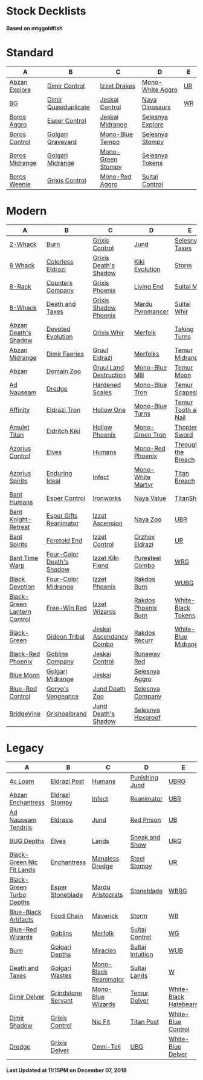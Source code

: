 # Stock Decklists
#### Based on mtggoldfish


# Standard

|                               A                                |                                     B                                      |                                  C                                   |                                 D                                  |                   E                    |
|----------------------------------------------------------------|----------------------------------------------------------------------------|----------------------------------------------------------------------|--------------------------------------------------------------------|----------------------------------------|
|[Abzan Explore](./mtggoldfish/Standard/decks/Abzan_Explore.md)  |[Dimir Control](./mtggoldfish/Standard/decks/Dimir_Control.md)              |[Izzet Drakes](./mtggoldfish/Standard/decks/Izzet_Drakes.md)          |[Mono-White Aggro](./mtggoldfish/Standard/decks/Mono-White_Aggro.md)|[UR](./mtggoldfish/Standard/decks/UR.md)|
|[BG](./mtggoldfish/Standard/decks/BG.md)                        |[Dimir Quasiduplicate](./mtggoldfish/Standard/decks/Dimir_Quasiduplicate.md)|[Jeskai Control](./mtggoldfish/Standard/decks/Jeskai_Control.md)      |[Naya Dinosaurs](./mtggoldfish/Standard/decks/Naya_Dinosaurs.md)    |[WR](./mtggoldfish/Standard/decks/WR.md)|
|[Boros Aggro](./mtggoldfish/Standard/decks/Boros_Aggro.md)      |[Esper Control](./mtggoldfish/Standard/decks/Esper_Control.md)              |[Jeskai Midrange](./mtggoldfish/Standard/decks/Jeskai_Midrange.md)    |[Selesnya Explore](./mtggoldfish/Standard/decks/Selesnya_Explore.md)|                                        |
|[Boros Control](./mtggoldfish/Standard/decks/Boros_Control.md)  |[Golgari Graveyard](./mtggoldfish/Standard/decks/Golgari_Graveyard.md)      |[Mono-Blue Tempo](./mtggoldfish/Standard/decks/Mono-Blue_Tempo.md)    |[Selesnya Stompy](./mtggoldfish/Standard/decks/Selesnya_Stompy.md)  |                                        |
|[Boros Midrange](./mtggoldfish/Standard/decks/Boros_Midrange.md)|[Golgari Midrange](./mtggoldfish/Standard/decks/Golgari_Midrange.md)        |[Mono-Green Stompy](./mtggoldfish/Standard/decks/Mono-Green_Stompy.md)|[Selesnya Tokens](./mtggoldfish/Standard/decks/Selesnya_Tokens.md)  |                                        |
|[Boros Weenie](./mtggoldfish/Standard/decks/Boros_Weenie.md)    |[Grixis Control](./mtggoldfish/Standard/decks/Grixis_Control.md)            |[Mono-Red Aggro](./mtggoldfish/Standard/decks/Mono-Red_Aggro.md)      |[Sultai Control](./mtggoldfish/Standard/decks/Sultai_Control.md)    |                                        |


# Modern

|                                           A                                            |                                         B                                          |                                       C                                        |                                   D                                    |                                    E                                     |
|----------------------------------------------------------------------------------------|------------------------------------------------------------------------------------|--------------------------------------------------------------------------------|------------------------------------------------------------------------|--------------------------------------------------------------------------|
|[2-Whack](./mtggoldfish/Modern/decks/2-Whack.md)                                        |[Burn](./mtggoldfish/Modern/decks/Burn.md)                                          |[Grixis Control](./mtggoldfish/Modern/decks/Grixis_Control.md)                  |[Jund](./mtggoldfish/Modern/decks/Jund.md)                              |[Selesnya Taxes](./mtggoldfish/Modern/decks/Selesnya_Taxes.md)            |
|[8 Whack](./mtggoldfish/Modern/decks/8_Whack.md)                                        |[Colorless Eldrazi](./mtggoldfish/Modern/decks/Colorless_Eldrazi.md)                |[Grixis Death's Shadow](./mtggoldfish/Modern/decks/Grixis_Death's_Shadow.md)    |[Kiki Evolution](./mtggoldfish/Modern/decks/Kiki_Evolution.md)          |[Storm](./mtggoldfish/Modern/decks/Storm.md)                              |
|[8-Rack](./mtggoldfish/Modern/decks/8-Rack.md)                                          |[Counters Company](./mtggoldfish/Modern/decks/Counters_Company.md)                  |[Grixis Phoenix](./mtggoldfish/Modern/decks/Grixis_Phoenix.md)                  |[Living End](./mtggoldfish/Modern/decks/Living_End.md)                  |[Sultai Mill](./mtggoldfish/Modern/decks/Sultai_Mill.md)                  |
|[8-Whack](./mtggoldfish/Modern/decks/8-Whack.md)                                        |[Death and Taxes](./mtggoldfish/Modern/decks/Death_and_Taxes.md)                    |[Grixis Shadow Phoenix](./mtggoldfish/Modern/decks/Grixis_Shadow_Phoenix.md)    |[Mardu Pyromancer](./mtggoldfish/Modern/decks/Mardu_Pyromancer.md)      |[Sultai Whir](./mtggoldfish/Modern/decks/Sultai_Whir.md)                  |
|[Abzan Death's Shadow](./mtggoldfish/Modern/decks/Abzan_Death's_Shadow.md)              |[Devoted Evolution](./mtggoldfish/Modern/decks/Devoted_Evolution.md)                |[Grixis Whir](./mtggoldfish/Modern/decks/Grixis_Whir.md)                        |[Merfolk](./mtggoldfish/Modern/decks/Merfolk.md)                        |[Taking Turns](./mtggoldfish/Modern/decks/Taking_Turns.md)                |
|[Abzan Midrange](./mtggoldfish/Modern/decks/Abzan_Midrange.md)                          |[Dimir Faeries](./mtggoldfish/Modern/decks/Dimir_Faeries.md)                        |[Gruul Eldrazi](./mtggoldfish/Modern/decks/Gruul_Eldrazi.md)                    |[Merfolks](./mtggoldfish/Modern/decks/Merfolks.md)                      |[Temur Midrange](./mtggoldfish/Modern/decks/Temur_Midrange.md)            |
|[Abzan](./mtggoldfish/Modern/decks/Abzan.md)                                            |[Domain Zoo](./mtggoldfish/Modern/decks/Domain_Zoo.md)                              |[Gruul Land Destruction](./mtggoldfish/Modern/decks/Gruul_Land_Destruction.md)  |[Mono-Blue Mill](./mtggoldfish/Modern/decks/Mono-Blue_Mill.md)          |[Temur Moon](./mtggoldfish/Modern/decks/Temur_Moon.md)                    |
|[Ad Nauseam](./mtggoldfish/Modern/decks/Ad_Nauseam.md)                                  |[Dredge](./mtggoldfish/Modern/decks/Dredge.md)                                      |[Hardened Scales](./mtggoldfish/Modern/decks/Hardened_Scales.md)                |[Mono-Blue Tron](./mtggoldfish/Modern/decks/Mono-Blue_Tron.md)          |[Temur Scapeshift](./mtggoldfish/Modern/decks/Temur_Scapeshift.md)        |
|[Affinity](./mtggoldfish/Modern/decks/Affinity.md)                                      |[Eldrazi Tron](./mtggoldfish/Modern/decks/Eldrazi_Tron.md)                          |[Hollow One](./mtggoldfish/Modern/decks/Hollow_One.md)                          |[Mono-Blue Turns](./mtggoldfish/Modern/decks/Mono-Blue_Turns.md)        |[Temur Tooth and Nail](./mtggoldfish/Modern/decks/Temur_Tooth_and_Nail.md)|
|[Amulet Titan](./mtggoldfish/Modern/decks/Amulet_Titan.md)                              |[Eldritch Kiki](./mtggoldfish/Modern/decks/Eldritch_Kiki.md)                        |[Hollow Phoenix](./mtggoldfish/Modern/decks/Hollow_Phoenix.md)                  |[Mono-Green Tron](./mtggoldfish/Modern/decks/Mono-Green_Tron.md)        |[Thopter Sword](./mtggoldfish/Modern/decks/Thopter_Sword.md)              |
|[Azorius Control](./mtggoldfish/Modern/decks/Azorius_Control.md)                        |[Elves](./mtggoldfish/Modern/decks/Elves.md)                                        |[Humans](./mtggoldfish/Modern/decks/Humans.md)                                  |[Mono-Red Phoenix](./mtggoldfish/Modern/decks/Mono-Red_Phoenix.md)      |[Through the Breach](./mtggoldfish/Modern/decks/Through_the_Breach.md)    |
|[Azorius Spirits](./mtggoldfish/Modern/decks/Azorius_Spirits.md)                        |[Enduring Ideal](./mtggoldfish/Modern/decks/Enduring_Ideal.md)                      |[Infect](./mtggoldfish/Modern/decks/Infect.md)                                  |[Mono-White Martyr](./mtggoldfish/Modern/decks/Mono-White_Martyr.md)    |[Titan Breach](./mtggoldfish/Modern/decks/Titan_Breach.md)                |
|[Bant Humans](./mtggoldfish/Modern/decks/Bant_Humans.md)                                |[Esper Control](./mtggoldfish/Modern/decks/Esper_Control.md)                        |[Ironworks](./mtggoldfish/Modern/decks/Ironworks.md)                            |[Naya Value](./mtggoldfish/Modern/decks/Naya_Value.md)                  |[TitanShift](./mtggoldfish/Modern/decks/TitanShift.md)                    |
|[Bant Knight-Retreat](./mtggoldfish/Modern/decks/Bant_Knight-Retreat.md)                |[Esper Gifts Reanimator](./mtggoldfish/Modern/decks/Esper_Gifts_Reanimator.md)      |[Izzet Ascension](./mtggoldfish/Modern/decks/Izzet_Ascension.md)                |[Naya Zoo](./mtggoldfish/Modern/decks/Naya_Zoo.md)                      |[UBR](./mtggoldfish/Modern/decks/UBR.md)                                  |
|[Bant Spirits](./mtggoldfish/Modern/decks/Bant_Spirits.md)                              |[Foretold End](./mtggoldfish/Modern/decks/Foretold_End.md)                          |[Izzet Control](./mtggoldfish/Modern/decks/Izzet_Control.md)                    |[Orzhov Eldrazi](./mtggoldfish/Modern/decks/Orzhov_Eldrazi.md)          |[UR](./mtggoldfish/Modern/decks/UR.md)                                    |
|[Bant Time Warp](./mtggoldfish/Modern/decks/Bant_Time_Warp.md)                          |[Four-Color Death's Shadow](./mtggoldfish/Modern/decks/Four-Color_Death's_Shadow.md)|[Izzet Kiln Fiend](./mtggoldfish/Modern/decks/Izzet_Kiln_Fiend.md)              |[Puresteel Combo](./mtggoldfish/Modern/decks/Puresteel_Combo.md)        |[WRG](./mtggoldfish/Modern/decks/WRG.md)                                  |
|[Black Devotion](./mtggoldfish/Modern/decks/Black_Devotion.md)                          |[Four-Color Midrange](./mtggoldfish/Modern/decks/Four-Color_Midrange.md)            |[Izzet Phoenix](./mtggoldfish/Modern/decks/Izzet_Phoenix.md)                    |[Rakdos Burn](./mtggoldfish/Modern/decks/Rakdos_Burn.md)                |[WUBG](./mtggoldfish/Modern/decks/WUBG.md)                                |
|[Black-Green Lantern Control](./mtggoldfish/Modern/decks/Black-Green_Lantern_Control.md)|[Free-Win Red](./mtggoldfish/Modern/decks/Free-Win_Red.md)                          |[Izzet Wizards](./mtggoldfish/Modern/decks/Izzet_Wizards.md)                    |[Rakdos Phoenix Burn](./mtggoldfish/Modern/decks/Rakdos_Phoenix_Burn.md)|[White-Black Tokens](./mtggoldfish/Modern/decks/White-Black_Tokens.md)    |
|[Black-Green](./mtggoldfish/Modern/decks/Black-Green.md)                                |[Gideon Tribal](./mtggoldfish/Modern/decks/Gideon_Tribal.md)                        |[Jeskai Ascendancy Combo](./mtggoldfish/Modern/decks/Jeskai_Ascendancy_Combo.md)|[Rakdos Recurr](./mtggoldfish/Modern/decks/Rakdos_Recurr.md)            |[White-Blue Midrange](./mtggoldfish/Modern/decks/White-Blue_Midrange.md)  |
|[Black-Red Phoenix](./mtggoldfish/Modern/decks/Black-Red_Phoenix.md)                    |[Goblins Company](./mtggoldfish/Modern/decks/Goblins_Company.md)                    |[Jeskai Control](./mtggoldfish/Modern/decks/Jeskai_Control.md)                  |[Runaway Red](./mtggoldfish/Modern/decks/Runaway_Red.md)                |                                                                          |
|[Blue Moon](./mtggoldfish/Modern/decks/Blue_Moon.md)                                    |[Golgari Midrange](./mtggoldfish/Modern/decks/Golgari_Midrange.md)                  |[Jeskai](./mtggoldfish/Modern/decks/Jeskai.md)                                  |[Selesnya Aggro](./mtggoldfish/Modern/decks/Selesnya_Aggro.md)          |                                                                          |
|[Blue-Red Control](./mtggoldfish/Modern/decks/Blue-Red_Control.md)                      |[Goryo's Vengeance](./mtggoldfish/Modern/decks/Goryo's_Vengeance.md)                |[Jund Death Zoo](./mtggoldfish/Modern/decks/Jund_Death_Zoo.md)                  |[Selesnya Company](./mtggoldfish/Modern/decks/Selesnya_Company.md)      |                                                                          |
|[BridgeVine](./mtggoldfish/Modern/decks/BridgeVine.md)                                  |[Grishoalbrand](./mtggoldfish/Modern/decks/Grishoalbrand.md)                        |[Jund Death's Shadow](./mtggoldfish/Modern/decks/Jund_Death's_Shadow.md)        |[Selesnya Hexproof](./mtggoldfish/Modern/decks/Selesnya_Hexproof.md)    |                                                                          |


# Legacy

|                                         A                                          |                                  B                                   |                                     C                                      |                                D                                 |                                     E                                      |
|------------------------------------------------------------------------------------|----------------------------------------------------------------------|----------------------------------------------------------------------------|------------------------------------------------------------------|----------------------------------------------------------------------------|
|[4c Loam](./mtggoldfish/Legacy/decks/4c_Loam.md)                                    |[Eldrazi Post](./mtggoldfish/Legacy/decks/Eldrazi_Post.md)            |[Humans](./mtggoldfish/Legacy/decks/Humans.md)                              |[Punishing Jund](./mtggoldfish/Legacy/decks/Punishing_Jund.md)    |[UBRG](./mtggoldfish/Legacy/decks/UBRG.md)                                  |
|[Abzan Enchantress](./mtggoldfish/Legacy/decks/Abzan_Enchantress.md)                |[Eldrazi Stompy](./mtggoldfish/Legacy/decks/Eldrazi_Stompy.md)        |[Infect](./mtggoldfish/Legacy/decks/Infect.md)                              |[Reanimator](./mtggoldfish/Legacy/decks/Reanimator.md)            |[UBR](./mtggoldfish/Legacy/decks/UBR.md)                                    |
|[Ad Nauseam Tendrils](./mtggoldfish/Legacy/decks/Ad_Nauseam_Tendrils.md)            |[Eldrazis](./mtggoldfish/Legacy/decks/Eldrazis.md)                    |[Jund](./mtggoldfish/Legacy/decks/Jund.md)                                  |[Red Prison](./mtggoldfish/Legacy/decks/Red_Prison.md)            |[UB](./mtggoldfish/Legacy/decks/UB.md)                                      |
|[BUG Depths](./mtggoldfish/Legacy/decks/BUG_Depths.md)                              |[Elves](./mtggoldfish/Legacy/decks/Elves.md)                          |[Lands](./mtggoldfish/Legacy/decks/Lands.md)                                |[Sneak and Show](./mtggoldfish/Legacy/decks/Sneak_and_Show.md)    |[URG](./mtggoldfish/Legacy/decks/URG.md)                                    |
|[Black-Green Nic Fit Lands](./mtggoldfish/Legacy/decks/Black-Green_Nic_Fit_Lands.md)|[Enchantress](./mtggoldfish/Legacy/decks/Enchantress.md)              |[Manaless Dredge](./mtggoldfish/Legacy/decks/Manaless_Dredge.md)            |[Steel Stompy](./mtggoldfish/Legacy/decks/Steel_Stompy.md)        |[UR](./mtggoldfish/Legacy/decks/UR.md)                                      |
|[Black-Green Turbo Depths](./mtggoldfish/Legacy/decks/Black-Green_Turbo_Depths.md)  |[Esper Stoneblade](./mtggoldfish/Legacy/decks/Esper_Stoneblade.md)    |[Mardu Aristocrats](./mtggoldfish/Legacy/decks/Mardu_Aristocrats.md)        |[Stoneblade](./mtggoldfish/Legacy/decks/Stoneblade.md)            |[WBRG](./mtggoldfish/Legacy/decks/WBRG.md)                                  |
|[Blue-Black Artifacts](./mtggoldfish/Legacy/decks/Blue-Black_Artifacts.md)          |[Food Chain](./mtggoldfish/Legacy/decks/Food_Chain.md)                |[Maverick](./mtggoldfish/Legacy/decks/Maverick.md)                          |[Storm](./mtggoldfish/Legacy/decks/Storm.md)                      |[WB](./mtggoldfish/Legacy/decks/WB.md)                                      |
|[Blue-Red Wizards](./mtggoldfish/Legacy/decks/Blue-Red_Wizards.md)                  |[Goblins](./mtggoldfish/Legacy/decks/Goblins.md)                      |[Merfolk](./mtggoldfish/Legacy/decks/Merfolk.md)                            |[Sultai Control](./mtggoldfish/Legacy/decks/Sultai_Control.md)    |[WG](./mtggoldfish/Legacy/decks/WG.md)                                      |
|[Burn](./mtggoldfish/Legacy/decks/Burn.md)                                          |[Golgari Depths](./mtggoldfish/Legacy/decks/Golgari_Depths.md)        |[Miracles](./mtggoldfish/Legacy/decks/Miracles.md)                          |[Sultai Intuition](./mtggoldfish/Legacy/decks/Sultai_Intuition.md)|[WUB](./mtggoldfish/Legacy/decks/WUB.md)                                    |
|[Death and Taxes](./mtggoldfish/Legacy/decks/Death_and_Taxes.md)                    |[Golgari Wastes](./mtggoldfish/Legacy/decks/Golgari_Wastes.md)        |[Mono-Black Reanimator](./mtggoldfish/Legacy/decks/Mono-Black_Reanimator.md)|[Sultai Lands](./mtggoldfish/Legacy/decks/Sultai_Lands.md)        |[W](./mtggoldfish/Legacy/decks/W.md)                                        |
|[Dimir Delver](./mtggoldfish/Legacy/decks/Dimir_Delver.md)                          |[Grindstone Servant](./mtggoldfish/Legacy/decks/Grindstone_Servant.md)|[Mono-Blue Wizards](./mtggoldfish/Legacy/decks/Mono-Blue_Wizards.md)        |[Temur Delver](./mtggoldfish/Legacy/decks/Temur_Delver.md)        |[White-Black Hatebears](./mtggoldfish/Legacy/decks/White-Black_Hatebears.md)|
|[Dimir Shadow](./mtggoldfish/Legacy/decks/Dimir_Shadow.md)                          |[Grixis Control](./mtggoldfish/Legacy/decks/Grixis_Control.md)        |[Nic Fit](./mtggoldfish/Legacy/decks/Nic_Fit.md)                            |[Titan Post](./mtggoldfish/Legacy/decks/Titan_Post.md)            |[White-Blue Control](./mtggoldfish/Legacy/decks/White-Blue_Control.md)      |
|[Dredge](./mtggoldfish/Legacy/decks/Dredge.md)                                      |[Grixis Delver](./mtggoldfish/Legacy/decks/Grixis_Delver.md)          |[Omni-Tell](./mtggoldfish/Legacy/decks/Omni-Tell.md)                        |[UBG](./mtggoldfish/Legacy/decks/UBG.md)                          |[White-Blue Delver](./mtggoldfish/Legacy/decks/White-Blue_Delver.md)        |



#### Last Updated at 11:15PM on December 07, 2018